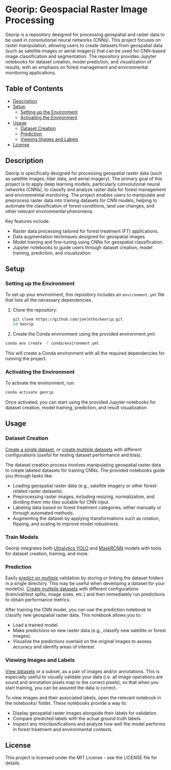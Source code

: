 # Georip: Geospacial Raster Image Processing

Georip is a repository designed for processing geospatial and raster data to be used in convolutional neural networks (CNNs). This project focuses on raster manipulation, allowing users to create datasets from geospatial data (such as satellite images or aerial imagery) that can be used for CNN-based image classification and segmentation. The repository provides Jupyter notebooks for dataset creation, model prediction, and visualization of results, with an emphasis on forest management and environmental monitoring applications.

## Table of Contents

- [Description](#description)
- [Setup](#setup)
  - [Setting up the Environment](#setting-up-the-environment)
  - [Activating the Environment](#activating-the-environment)
- [Usage](#usage)
  - [Dataset Creation](#dataset-creation)
  - [Prediction](#prediction)
  - [Viewing Images and Labels](#viewing-images-and-labels)
- [License](#license)

## Description

Georip is specifically designed for processing geospatial raster data (such as satellite images, lidar data, and aerial imagery). The primary goal of this project is to apply deep learning models, particularly convolutional neural networks (CNNs), to classify and analyze raster data for forest management and environmental monitoring. The project enables users to manipulate and preprocess raster data into training datasets for CNN models, helping to automate the classification of forest conditions, land use changes, and other relevant environmental phenomena.

Key features include:

- Raster data processing tailored for forest treatment (FT) applications.
- Data augmentation techniques designed for geospatial images.
- Model training and fine-tuning using CNNs for geospatial classification.
- Jupyter notebooks to guide users through dataset creation, model training, prediction, and visualization.

## Setup

### Setting up the Environment

To set up your environment, this repository includes an `environment.yml` file that lists all the necessary dependencies.

1. Clone the repository:

   ```bash
   git clone https://github.com/joeletho/Georip.git
   cd Georip
   ```
   
2. Create the Conda environment using the provided environment.yml:

  ```bash
  conda env create -f conda/environment.yml
  ```

This will create a Conda environment with all the required dependencies for running the project.

### Activating the Environment

To activate the environment, run:
  ```bash
  conda activate georip
  ```

Once activated, you can start using the provided Jupyter notebooks for dataset creation, model training, prediction, and result visualization.

## Usage

### Dataset Creation

[Create a single dataset](https://github.com/joeletho/Georip/blob/main/notebooks/yolo_create_single_dataset.ipynb), or [create multiple datasets](https://github.com/joeletho/Georip/blob/main/notebooks/yolo_create_multiple_datasets.ipynb) with different configurations (useful for testing dataset performance and bias).

The dataset creation process involves manipulating geospatial raster data to create labeled datasets for training CNNs. The provided notebooks guide you through tasks like:

- Loading geospatial raster data (e.g., satellite imagery or other forest-related raster datasets).
- Preprocessing raster images, including resizing, normalization, and dividing them into tiles suitable for CNN input.
- Labeling data based on forest treatment categories, either manually or through automated methods.
- Augmenting the dataset by applying transformations such as rotation, flipping, and scaling to improve model robustness.

### Train Models

Georip integrates both [Ultralytics YOLO](https://docs.ultralytics.com/) and [MaskRCNN](https://github.com/matterport/Mask_RCNN) models with tools for dataset creation, training, and more.

### Prediction

Easily [predict on multiple](https://github.com/joeletho/Georip/blob/main/notebooks/yolo_predict_multiple_datasets.ipynb) validation by storing or linking the dataset folders in a single directory. This may be useful when developing a dataset for your model(s). [Create multiple datasets](https://github.com/joeletho/Georip/blob/main/notebooks/yolo_create_multiple_datasets.ipynb) with different configurations (train/val/test splits, image sizes, etc.) and then immediately run predictions to obtain performance metrics.

After training the CNN model, you can use the prediction notebook to classify new geospatial raster data. This notebook allows you to:

- Load a trained model.
- Make predictions on new raster data (e.g., classify new satellite or forest images).
- Visualize the predictions overlaid on the original images to assess accuracy and identify areas of interest.

### Viewing Images and Labels

[View datasets](https://github.com/joeletho/Georip/blob/main/notebooks/yolo_dataview.ipynb) or a subset, as a pair of images and/or annotations. This is especially useful to visually validate your data (i.e. all image operations are sound and annotation pixels map to the correct pixels), so that when you start training, you can be assured the data is correct.

To view images and their associated labels, open the relevant notebook in the notebooks/ folder. These notebooks provide a way to:

- Display geospatial raster images alongside their labels for validation.
- Compare predicted labels with the actual ground truth labels.
- Inspect any misclassifications and analyze how well the model performs in forest treatment and environmental contexts.

## License

This project is licensed under the MIT License - see the LICENSE file for details.

